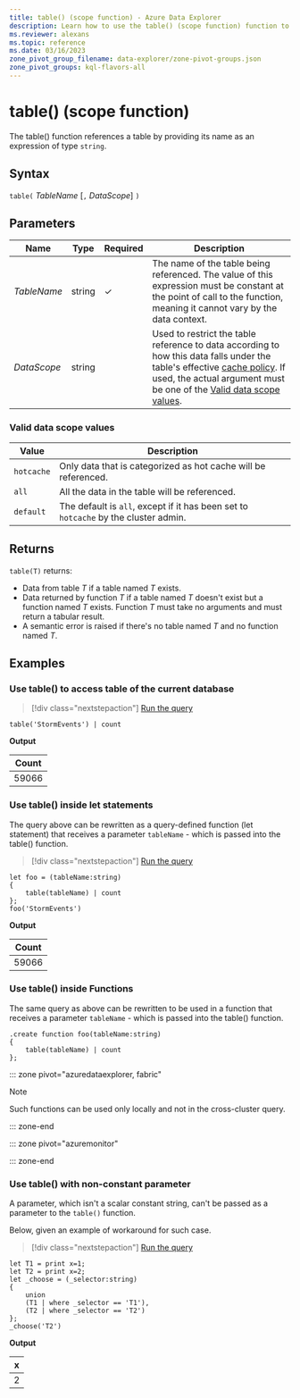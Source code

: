 ```yaml
---
title: table() (scope function) - Azure Data Explorer
description: Learn how to use the table() (scope function) function to reference a table.
ms.reviewer: alexans
ms.topic: reference
ms.date: 03/16/2023
zone_pivot_group_filename: data-explorer/zone-pivot-groups.json
zone_pivot_groups: kql-flavors-all
---
```

# table() (scope function)

The table() function references a table by providing its name as an expression of type `string`.

## Syntax

`table(` *TableName* [`,` *DataScope*] `)`

## Parameters

| Name | Type | Required | Description |
|--|--|--|--|
|*TableName* | string | &check; | The name of the table being referenced. The value of this expression must be constant at the point of call to the function, meaning it cannot vary by the data context.|
| *DataScope* | string | | Used to restrict the table reference to data according to how this data falls under the table's effective [cache policy](../management/cachepolicy.md). If used, the actual argument must be one of the [Valid data scope values](#valid-data-scope-values).

### Valid data scope values

|Value|Description|
|--|--|
| `hotcache`| Only data that is categorized as hot cache will be referenced.|
| `all`| All the data in the table will be referenced.|
| `default`| The default is `all`, except if it has been set to `hotcache` by the cluster admin.|

## Returns

`table(T)` returns:

* Data from table *T* if a table named *T* exists.
* Data returned by function *T* if a table named *T* doesn't exist but a function named *T* exists. Function *T* must take no arguments and must return a tabular result.
* A semantic error is raised if there's no table named *T* and no function named *T*.

## Examples

### Use table() to access table of the current database

> [!div class="nextstepaction"]
> <a href="https://dataexplorer.azure.com/clusters/help/databases/Samples?query=H4sIAAAAAAAAAytJTMpJ1VAPLskvynUtS80rKVbXVKhRSM4vzSsBAIdoofIcAAAA" target="_blank">Run the query</a>

```kusto
table('StormEvents') | count
```

**Output**

|Count|
|---|
|59066|

### Use table() inside let statements

The query above can be rewritten as a query-defined function (let statement) that receives a parameter `tableName` - which is passed into the table() function.

> [!div class="nextstepaction"]
> <a href="https://dataexplorer.azure.com/clusters/help/databases/Samples?query=H4sIAAAAAAAAA8tJLVFIy89XsFXQKElMykn1S8xNtSouKcrMS9fkquZSAAKwOEJWU6FGITm/NK+Eq9aaC6hVQz24JL8o17UsNa+kWF0TAD3GJXVRAAAA" target="_blank">Run the query</a>

```kusto
let foo = (tableName:string)
{
    table(tableName) | count
};
foo('StormEvents')
```

**Output**

|Count|
|---|
|59066|

### Use table() inside Functions

The same query as above can be rewritten to be used in a function that 
receives a parameter `tableName` - which is passed into the table() function.

```kusto
.create function foo(tableName:string)
{
    table(tableName) | count
};
```

::: zone pivot="azuredataexplorer, fabric"

> [!NOTE]
> Such functions can be used only locally and not in the cross-cluster query.

::: zone-end

::: zone pivot="azuremonitor"

::: zone-end

### Use table() with non-constant parameter

A parameter, which isn't a scalar constant string, can't be passed as a parameter to the `table()` function.

Below, given an example of workaround for such case.

> [!div class="nextstepaction"]
> <a href="https://dataexplorer.azure.com/clusters/help/databases/Samples?query=H4sIAAAAAAAAA8tJLVEIMVSwVSgoyswrUaiwNbTmygGJGSGJGUHE4pMz8vOLU4ESGvHFqTmpySX5RVbFJUBF6Zpc1VwKQFCal5mfB2ZpAE2tUSjPSC1KVYCrVrC1VVAPMVTX1IGqMcKlxkhdk6vWmgtqpQZYAADWO8bZrAAAAA==" target="_blank">Run the query</a>

```kusto
let T1 = print x=1;
let T2 = print x=2;
let _choose = (_selector:string)
{
    union
    (T1 | where _selector == 'T1'),
    (T2 | where _selector == 'T2')
};
_choose('T2')

```

**Output**

|x|
|---|
|2|
